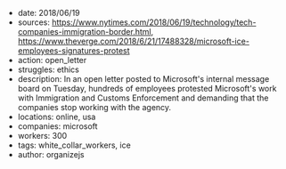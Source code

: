 - date: 2018/06/19
- sources: https://www.nytimes.com/2018/06/19/technology/tech-companies-immigration-border.html, https://www.theverge.com/2018/6/21/17488328/microsoft-ice-employees-signatures-protest
- action: open_letter
- struggles: ethics
- description: In an open letter posted to Microsoft's internal message board on Tuesday, hundreds of employees protested Microsoft's work with Immigration and Customs Enforcement and demanding that the companies stop working with the agency.
- locations: online, usa
- companies: microsoft
- workers: 300
- tags: white_collar_workers, ice
- author: organizejs
